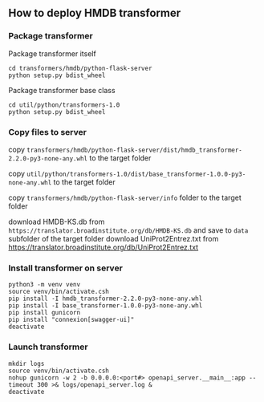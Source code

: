 ## How to deploy HMDB transformer

### Package transformer

Package transformer itself
```
cd transformers/hmdb/python-flask-server
python setup.py bdist_wheel
```
Package transformer base class
```
cd util/python/transformers-1.0
python setup.py bdist_wheel
```

### Copy files to server

copy `transformers/hmdb/python-flask-server/dist/hmdb_transformer-2.2.0-py3-none-any.whl` to the target folder

copy `util/python/transformers-1.0/dist/base_transformer-1.0.0-py3-none-any.whl` to the target folder

copy `transformers/hmdb/python-flask-server/info` folder to the target folder

download HMDB-KS.db from `https://translator.broadinstitute.org/db/HMDB-KS.db` and save to `data` subfolder of the target folder
download UniProt2Entrez.txt from https://translator.broadinstitute.org/db/UniProt2Entrez.txt


### Install transformer on server

```
python3 -m venv venv
source venv/bin/activate.csh
pip install -I hmdb_transformer-2.2.0-py3-none-any.whl
pip install -I base_transformer-1.0.0-py3-none-any.whl
pip install gunicorn
pip install "connexion[swagger-ui]"
deactivate
```

### Launch transformer

```
mkdir logs
source venv/bin/activate.csh
nohup gunicorn -w 2 -b 0.0.0.0:<port#> openapi_server.__main__:app --timeout 300 >& logs/openapi_server.log &
deactivate
```



